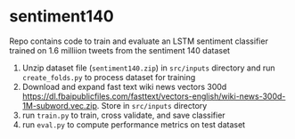 # sentiment140

Repo contains code to train and evaluate an LSTM sentiment classifier trained on 1.6 milliion tweets from the sentiment 140 dataset

1. Unzip dataset file (`sentiment140.zip`) in `src/inputs` directory and run `create_folds.py` to process dataset for training
2. Download and expand fast text wiki news vectors 300d https://dl.fbaipublicfiles.com/fasttext/vectors-english/wiki-news-300d-1M-subword.vec.zip. Store in `src/inputs` directory
3. run `train.py` to train, cross validate, and save classifier
4. run `eval.py` to compute performance metrics on test dataset
